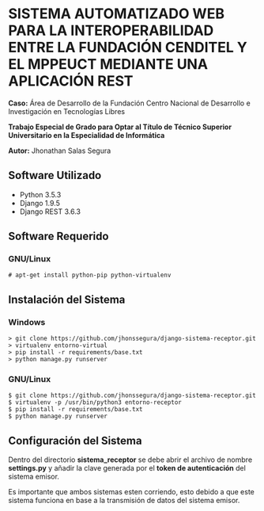 # SISTEMA AUTOMATIZADO WEB PARA LA INTEROPERABILIDAD ENTRE LA FUNDACIÓN CENDITEL Y EL MPPEUCT MEDIANTE UNA APLICACIÓN REST

**Caso:** Área de Desarrollo de la Fundación Centro Nacional de Desarrollo e Investigación en Tecnologías Libres

**Trabajo Especial de Grado para Optar al Título de Técnico Superior Universitario en la Especialidad de Informática**

**Autor:** Jhonathan Salas Segura

## Software Utilizado

* Python 3.5.3
* Django 1.9.5
* Django REST 3.6.3

## Software Requerido

### GNU/Linux

    # apt-get install python-pip python-virtualenv

## Instalación del Sistema

### Windows
    > git clone https://github.com/jhonssegura/django-sistema-receptor.git
    > virtualenv entorno-virtual
    > pip install -r requirements/base.txt
    > python manage.py runserver
    
### GNU/Linux

    $ git clone https://github.com/jhonssegura/django-sistema-receptor.git
    $ virtualenv -p /usr/bin/python3 entorno-receptor
    $ pip install -r requirements/base.txt
    $ python manage.py runserver

## Configuración del Sistema

Dentro del directorio **sistema_receptor** se debe abrir el archivo de nombre **settings.py** y añadir la clave generada por el **token de autenticación** del sistema emisor.

Es importante que ambos sistemas esten corriendo, esto debido a que este sistema funciona en base a la transmisión de datos del sistema emisor.
